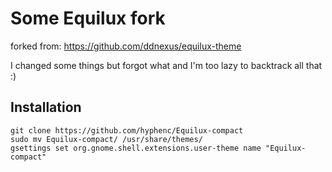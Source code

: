 # Some Equilux fork
forked from: https://github.com/ddnexus/equilux-theme

I changed some things but forgot what and I'm too lazy to backtrack all that :)

## Installation
```
git clone https://github.com/hyphenc/Equilux-compact
sudo mv Equilux-compact/ /usr/share/themes/
gsettings set org.gnome.shell.extensions.user-theme name "Equilux-compact"
```
